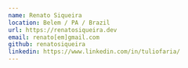 ```yaml
---
name: Renato Siqueira
location: Belem / PA / Brazil
url: https://renatosiqueira.dev
email: renato[em]gmail.com
github: renatosiqueira
linkedin: https://www.linkedin.com/in/tuliofaria/
---
```

